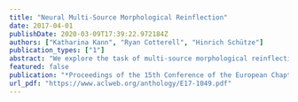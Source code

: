 ```yaml
---
title: "Neural Multi-Source Morphological Reinflection"
date: 2017-04-01
publishDate: 2020-03-09T17:39:22.972184Z
authors: ["Katharina Kann", "Ryan Cotterell", "Hinrich Schütze"]
publication_types: ["1"]
abstract: "We explore the task of multi-source morphological reinflection, which generalizes the standard, single-source version. The input consists of (i) a target tag and (ii) multiple pairs of source form and source tag for a lemma. The motivation is that it is beneficial to have access to more than one source form since different source forms can provide complementary information, e.g., different stems. We further present a novel extension to the encoder-decoder recurrent neural architecture, consisting of multiple encoders, to better solve the task. We show that our new architecture outperforms single-source reinflection models and publish our dataset for multi-source morphological reinflection to facilitate future research."
featured: false
publication: "*Proceedings of the 15th Conference of the European Chapter of the Association for Computational Linguistics*"
url_pdf: "https://www.aclweb.org/anthology/E17-1049.pdf"
---
```


